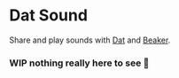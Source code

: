 # Dat Sound
Share and play sounds with [Dat](https://datproject.org/) and
[Beaker](https://beakerbrowser.com/).

### WIP nothing really here to see :eyes:
